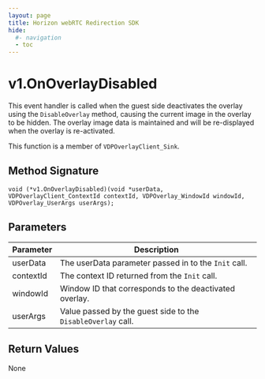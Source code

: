 ```yaml
---
layout: page
title: Horizon webRTC Redirection SDK
hide:
  #- navigation
  - toc
---
```

# v1.OnOverlayDisabled

This event handler is called when the guest side deactivates the overlay using the `DisableOverlay` method, causing the current image in the overlay to be hidden. The overlay image data is maintained and will be re-displayed when the overlay is re-activated.

This function is a member of `VDPOverlayClient_Sink`.

## Method Signature
```
void (*v1.OnOverlayDisabled)(void *userData, VDPOverlayClient_ContextId contextId, VDPOverlay_WindowId windowId, VDPOverlay_UserArgs userArgs);
```

## Parameters

| Parameter | Description |
| --------- | ----------- |
| userData | The userData parameter passed in to the `Init` call. |
| contextId | The context ID returned from the `Init` call. |
| windowId | Window ID that corresponds to the deactivated overlay. |
| userArgs | Value passed by the guest side to the `DisableOverlay` call. |

## Return Values

None

